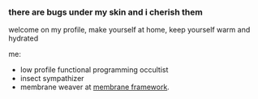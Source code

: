 ### there are bugs under my skin and i cherish them

welcome on my profile, make yourself at home, keep yourself warm and hydrated

me:
- low profile functional programming occultist
- insect sympathizer
- membrane weaver at [membrane framework](https://github.com/membraneframework).
